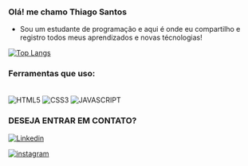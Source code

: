 <h3>Olá! me chamo Thiago Santos</h3>

<ul>
<li>Sou um estudante de programação e aqui é onde eu compartilho e registro todos meus aprendizados e novas técnologias!</li>
</ul>

[![Top Langs](https://github-readme-stats.vercel.app/api/top-langs/?username=Thiago&layout=donut)](https://github.com/anuraghazra/github-readme-stats)


<h3>Ferramentas que uso:</h3>

<div style="display: inline-block"><br/>

<img align="center" alt="HTML5" src="https://img.shields.io/badge/HTML5-E34F26?style=for-the-badge&logo=html5&logoColor=white" />
  
<img align="center" alt="CSS3" src="https://img.shields.io/badge/CSS3-1572B6?style=for-the-badge&logo=css3&logoColor=white" />
  
<img align="center" alt="JAVASCRIPT" src="https://img.shields.io/badge/JavaScript-323330?style=for-the-badge&logo=javascript&logoColor=F7DF1E" />
  
</div>

<h3>DESEJA ENTRAR EM CONTATO?</h3>

[![Linkedin](https://img.shields.io/badge/LinkedIn-0077B5?style=for-the-badge&logo=linkedin&logoColor=white)](https://www.linkedin.com/in/thiago-santos-b23b8a1a4/)

[![instagram](https://img.shields.io/badge/Instagram-E4405F?style=for-the-badge&logo=instagram&logoColor=white)](https://www.instagram.com/thwo22/)




